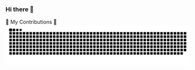 ### Hi there 👋

 🐍 My Contributions 🐍
  <img alt="snake eating my contributions" src="https://github.com/nnnggghhhiiiaaa123/salesp07/blob/output/github-contribution-grid-snake.svg" />
  </div>
<!--
**nnnggghhhiiiaaa123/nnnggghhhiiiaaa123** is a ✨ _special_ ✨ repository because its `README.md` (this file) appears on your GitHub profile.

Here are some ideas to get you started:

- 🔭 I’m currently working on ...
- 🌱 I’m currently learning ...
- 👯 I’m looking to collaborate on ...
- 🤔 I’m looking for help with ...
- 💬 Ask me about ...
- 📫 How to reach me: ...
- 😄 Pronouns: ...
- ⚡ Fun fact: ...
-->
